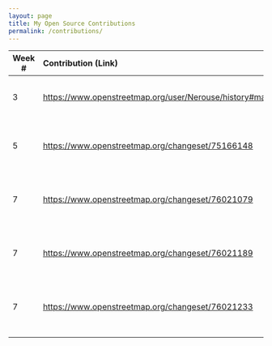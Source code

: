 ```yaml
---
layout: page
title: My Open Source Contributions
permalink: /contributions/
---
```


<!--
Type of the contribution should be "Wikipedia edit", "OpenStreet Map feature", "Project Documentation", "Project Code", "Blog Edit", etc.

The description should include a brief summary of what you did.

Replace the first row below with your contribution.

-->





| Week #       | Contribution (Link)  | Type  | Description |
|---|:---|:---|:---|
|  3   |  https://www.openstreetmap.org/user/Nerouse/history#map=19/40.72130/-73.99549   |  Open Street Maps   |  Added two locations on Open Street Map    |
|  5   |   https://www.openstreetmap.org/changeset/75166148  |  Open Street Maps   |   Added existing laundromat to Open Street Map   |
|   7  |   https://www.openstreetmap.org/changeset/76021079  |  Open Street Maps   |   Added existing dry cleaner to Open Street Map   |
|   7  |   https://www.openstreetmap.org/changeset/76021189  |   Open Street Maps  |   Added existing nail salon to Open Street Maps   |
|  7   |  https://www.openstreetmap.org/changeset/76021233   |  Open Street Maps   |   Added existing Bar and Grill to Open Street Maps   |
|     |     |     |      |
